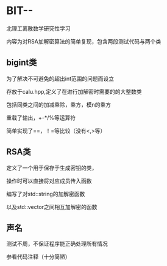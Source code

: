 # BIT--
北理工离散数学研究性学习  

内容为对RSA加解密算法的简单复现，包含两段测试代码与两个类
## bigint类
为了解决不可避免的超出int范围的问题而设立  

存放于calu.hpp,定义了在进行加解密时需要的的大整数类  

包括同类之间的加减乘除，乘方，模n的乘方  

重载了输出，+-*/%等运算符  

简单实现了==，！=等比较（没有<,>等）  

## RSA类
定义了一个用于保存于生成密钥的类，  

操作时可以直接将对应成员传入函数  

编写了对std::string的加解密函数  

以及std::vector<bigint>之间相互加解密的函数  

## 声名
测试不周，不保证程序能正确处理所有情况  

参看代码注释（十分简陋）  

